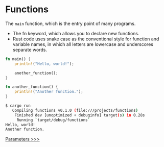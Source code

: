 # Functions

The `main` function, which is the entry point of many programs.

- The fn keyword, which allows you to declare new functions.
- Rust code uses snake case as the conventional style for function and variable names, in which all letters are lowercase and underscores separate words.


```rust
fn main() {
    println!("Hello, world!");

    another_function();
}

fn another_function() {
    println!("Another function.");
}
```

```bash
$ cargo run
   Compiling functions v0.1.0 (file:///projects/functions)
    Finished dev [unoptimized + debuginfo] target(s) in 0.28s
     Running `target/debug/functions`
Hello, world!
Another function.
```

[Parameters >>>](102-Parameters.md)